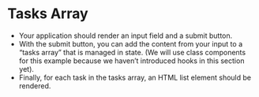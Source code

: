 # Tasks Array

- Your application should render an input field and a submit button. 
- With the submit button, you can add the content from your input to a “tasks array” that is managed in state. (We will use class components for this example because we haven’t introduced hooks in this section yet). 
- Finally, for each task in the tasks array, an HTML list element should be rendered.
